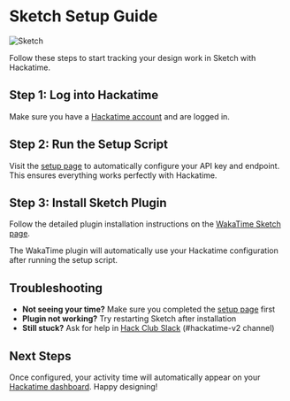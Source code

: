 # Sketch Setup Guide

![Sketch](/images/editor-icons/sketch-128.png)

Follow these steps to start tracking your design work in Sketch with Hackatime.

## Step 1: Log into Hackatime

Make sure you have a [Hackatime account](https://hackatime.hackclub.com) and are logged in.

## Step 2: Run the Setup Script

Visit the [setup page](https://hackatime.hackclub.com/my/wakatime_setup) to automatically configure your API key and endpoint. This ensures everything works perfectly with Hackatime.

## Step 3: Install Sketch Plugin

Follow the detailed plugin installation instructions on the [WakaTime Sketch page](https://wakatime.com/sketch).

The WakaTime plugin will automatically use your Hackatime configuration after running the setup script.

## Troubleshooting

- **Not seeing your time?** Make sure you completed the [setup page](https://hackatime.hackclub.com/my/wakatime_setup) first
- **Plugin not working?** Try restarting Sketch after installation
- **Still stuck?** Ask for help in [Hack Club Slack](https://hackclub.slack.com) (#hackatime-v2 channel)

## Next Steps

Once configured, your activity time will automatically appear on your [Hackatime dashboard](https://hackatime.hackclub.com). Happy designing!
